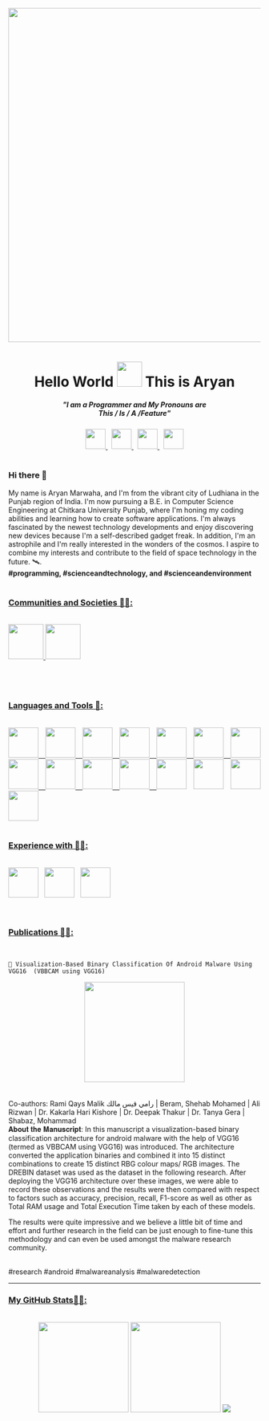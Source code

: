 
<div align="right">
<br>
<img src="https://komarev.com/ghpvc/?username=aryanmarwaha&label=Profile+Views+👁️👁️&style=for-the-badge&color=blueviolet" alt=""/>

</div>
<div align="center">

<img src="https://user-images.githubusercontent.com/102375260/191350374-ce59b98d-556c-459b-8ac5-22c1fe18cef8.png" width="666">
<h1>
  Hello World 
<img src="https://media.giphy.com/media/gM5qFksULw54NMWyry/giphy.gif" height="50">
  This is Aryan
 </h1>
<h5>
  "I am a Programmer and My Pronouns are <br>
  This / Is / A /Feature"
</h5>

<a href="https://twitter.com/AryanMarwaha3" title="Follow me on Twitter 🦆">
  <img src="https://user-images.githubusercontent.com/102375260/191470145-3606c89a-1880-48f6-a252-ced36f263d12.png" height="40" width="40">
</a>
&nbsp

<a href="https://www.linkedin.com/in/aryan-marwaha-0029b5219" title="Connect with me on Linkedin 😇">
  <img src="https://user-images.githubusercontent.com/102375260/191470166-68746f0a-3ce4-47fa-9ca2-9e08a87fbca8.png" height="40" width="40">
</a>
&nbsp

<a href="https://github.com/aryanmarwaha/" title="Follow me on GitHub 🐱">
  <img src="https://user-images.githubusercontent.com/102375260/191470190-08cad4cf-a74d-4c54-9b12-e74468548294.png" height="40" width="40">
</a>
&nbsp

<a href="https://www.instagram.com/aryan_marwaha__/" title="Follow me on Instagram 📷">
  <img src="https://user-images.githubusercontent.com/102375260/191477706-7bbdb3d2-1b06-4418-8dcb-6bd6e6174a65.png" height="40" width="40">
</a>
</div>
<h1></h1>
<div id="header">
  <h3>Hi there 👋</h3>
My name is Aryan Marwaha, and I'm from the vibrant city of Ludhiana in the Punjab region of India. I'm now pursuing a B.E. in Computer Science Engineering at Chitkara University Punjab, where I'm honing my coding abilities and learning how to create software applications. I'm always fascinated by the newest technology developments and enjoy discovering new devices because I'm a self-described gadget freak. In addition, I'm an astrophile and I'm really interested in the wonders of the cosmos. I aspire to combine my interests and contribute to the field of space technology in the future. 🛰️.
<br>
  <b>#programming, #scienceandtechnology, and #scienceandenvironment</b>
</div>
<br>

<h3>
  <u>Communities and Societies 💁‍♂️:</u>
</h3>
<br>
<div align="justify">
  <a href="https://github.com/open-source-chandigarh">
    <img src="https://user-images.githubusercontent.com/102375260/192134215-75609b1c-20b0-495d-840f-666412e30a94.png" height="70" width="">
  </a>
    <img src="https://github.com/aryanmarwaha/aryanmarwaha/assets/102375260/17bb1ef7-d27f-460e-a92c-4e9357e59a1b" height="70" width="">


</div>
<h1></h1>
<br>

<h3>

  <u>Languages and Tools 🔧:</u>
</h3>
<br>
<div align="justify">
  <a href="https://github.com/topics/python">
    <img src="https://user-images.githubusercontent.com/102375260/192100835-977b2257-8652-421b-8ff7-2687b3fcc174.png" height="60" width="">
  </a>
  <a href="https://github.com/topics/html">
    <img src="https://user-images.githubusercontent.com/102375260/192104340-d84d4e7e-7da5-4653-8237-86583152ff6f.png" height="60" width="">
  </a>
  <a href="https://github.com/topics/html">
    <img src="https://user-images.githubusercontent.com/102375260/192104381-22e53115-221a-4e2a-a706-2a2948d1a92a.png" height="60" width="">
  </a>
  <a href="https://github.com/topics/css">
    <img src="https://user-images.githubusercontent.com/102375260/192104408-538b0e8e-77b5-4c28-be94-cb11e4431f31.png" height="60" width="">
  </a>
  <a href="https://github.com/topics/javascript">
    <img src="https://user-images.githubusercontent.com/102375260/192104432-cb535805-6e59-44dd-9643-c8e67af509b4.png" height="60" width="">
  </a>
  <a href="https://github.com/topics/jquery">
    <img src="https://user-images.githubusercontent.com/102375260/192104466-cefed872-9c71-4844-b55d-514bc07b3ea4.png" height="60" width="">
  </a>
  <a href="https://github.com/topics/bootstrap">
    <img src="https://user-images.githubusercontent.com/102375260/192104480-7fb5b4b7-ac66-4e12-8032-0ef2305c2b61.png" height="60" width="">
  </a>
  <a href="https://github.com/topics/tailwind">
    <img src="https://user-images.githubusercontent.com/102375260/192104513-a2b29fee-90be-4fb2-879a-9e283407f42f.png" height="60" width="">
  </a>
  <a href="https://github.com/topics/nextjs">
    <img src="https://user-images.githubusercontent.com/102375260/192104543-aff56d14-290a-4805-a908-71efe94e2995.png" height="60" width="">
  </a>
  <a href="https://github.com/topics/swift">
    <img src="https://user-images.githubusercontent.com/102375260/192104568-084783a2-777b-4028-9ae5-229d1001850c.png" height="60" width="">
  </a>
  <a href="https://github.com/topics/Kotlin">
    <img src="https://user-images.githubusercontent.com/102375260/192104592-cbcef5fb-8658-438a-a488-338ebcbe8484.png" height="60" width="">
  </a>
  
  
  <img src="https://user-images.githubusercontent.com/102375260/192102650-2ad983e9-2584-4fd2-addd-b1118d25af8f.png" height="60" width="">
  
  <img src="https://user-images.githubusercontent.com/102375260/192104633-845ac1da-d8de-4278-b6f2-0020c2824a81.png" height="60" width="">
  <img src="https://user-images.githubusercontent.com/102375260/192104659-ab5703e3-ff94-4bfa-9f1d-a4857bf0948a.png" height="60" width="">
  <img src="https://user-images.githubusercontent.com/102375260/192105587-3824d533-ba5b-4afe-820f-bbdbcb8c05ad.png" height="60" width="">
</div>
<br>
<h3>
  <u>Experience with 🧑‍💻:</u>
</h3>
<br>
<div align="justify">
  <img src="https://user-images.githubusercontent.com/102375260/192111502-55896683-b562-48e4-a502-f1a7e886eeeb.png" height="60" width="">&nbsp&nbsp
  <img src="https://user-images.githubusercontent.com/102375260/192111510-26b93eff-b2c6-4fd6-bbcb-77413564c1a1.png" height="60" width="">&nbsp&nbsp
  <img src="https://user-images.githubusercontent.com/102375260/192111512-9a41692a-bb42-4698-bbf7-04a25053a0fd.png" height="60" width="">
  
  
</div>
<br>
<h1></h1>
<h3>
  <u>Publications 👨‍🎓:</u>
</h3>
<br>

    🎫 Visualization-Based Binary Classification Of Android Malware Using VGG16  (VBBCAM using VGG16)
<div align="center">
  <a href="https://ietresearch.onlinelibrary.wiley.com/doi/10.1049/sfw2.12094">
    <img src="https://user-images.githubusercontent.com/102375260/225110693-86bfbe09-0643-4ae1-91e1-40822abf26fd.png" height="200" width="">
<!--     <img src="https://user-images.githubusercontent.com/102375260/225111679-5cadd64b-6369-4d63-8131-551677bfdf0e.png" height="" width="100%"> -->
    
  </a>
  <br>
</div>

<br>
<br>
Co-authors:
Rami Qays Malik رامي قيس مالك | Beram, Shehab Mohamed | Ali Rizwan | Dr. Kakarla Hari Kishore | Dr. Deepak Thakur | Dr. Tanya Gera | Shabaz, Mohammad


<br>
  𝐀𝐛𝐨𝐮𝐭 𝐭𝐡𝐞 𝐌𝐚𝐧𝐮𝐬𝐜𝐫𝐢𝐩𝐭:
  In this manuscript a visualization-based binary classification architecture for android malware with the help of VGG16 (termed as VBBCAM using VGG16) was introduced. The architecture converted the application binaries and combined it into 15 distinct combinations to create 15 distinct RBG colour maps/ RGB images. The DREBIN dataset was used as the dataset in the following research. After deploying the VGG16 architecture over these images, we were able to record these observations and the results were then compared with respect to factors such as accuracy, precision, recall, F1-score as well as other as Total RAM usage and Total Execution Time taken by each of these models.

  The results were quite impressive and we believe a little bit of time and effort and further research in the field can be just enough to fine-tune this methodology and can even be used amongst the malware research community.

<br>
#research #android #malwareanalysis #malwaredetection


<hr>
<h3>
  <u>My GitHub Stats🧑‍💻:</u>
</h3>
<br>
<div align="center">
<img src="https://streak-stats.demolab.com/?user=aryanmarwaha&theme=redical" height="180">
<img src="https://github-readme-stats.vercel.app/api/top-langs/?username=aryanmarwaha&layout=compact" height="180">
<img src="https://github-readme-stats.vercel.app/api?username=aryanmarwaha&hide=contribs,prs">
          
</div>
<!--
- 🔭 I’m currently working on ...
- 🌱 I’m currently learning ...
- 👯 I’m looking to collaborate on ...
- 🤔 I’m looking for help with ...
- 💬 Ask me about ...
- 📫 How to reach me: ...
- 😄 Pronouns: ...
- ⚡ Fun fact: ...

-->

